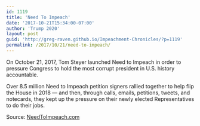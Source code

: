 ```yaml
---
id: 1119
title: 'Need To Impeach'
date: '2017-10-21T15:34:00-07:00'
author: 'Trump 2020'
layout: post
guid: 'http://greg-raven.github.io/Impeachment-Chronicles/?p=1119'
permalink: /2017/10/21/need-to-impeach/
---
```


On October 21, 2017, Tom Steyer launched Need to Impeach in order to pressure Congress to hold the most corrupt president in U.S. history accountable.

Over 8.5 million Need to Impeach petition signers rallied together to help flip the House in 2018 — and then, through calls, emails, petitions, tweets, and notecards, they kept up the pressure on their newly elected Representatives to do their jobs.

Source: [NeedToImpeach.com](https://www.needtoimpeach.com)